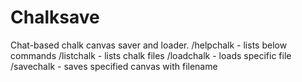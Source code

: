 # Chalksave

Chat-based chalk canvas saver and loader. 
/helpchalk - lists below commands
/listchalk - lists chalk files
/loadchalk <filename> - loads specific file
/savechalk <canvas ID> <filename> - saves specified canvas with filename

